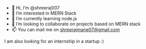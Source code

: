 - 👋 Hi, I’m @shreeraj007
- 👀 I’m interested in MERN Stack
- 🌱 I’m currently learning node.js
- 💞️ I’m looking to collaborate on projects based on MERN stack
- 📫 You can mail me on shreerajmane07@gmail.com 

I am also looking for an internship in a startup :)


